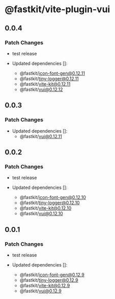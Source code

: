 # @fastkit/vite-plugin-vui

## 0.0.4

### Patch Changes

- test release

- Updated dependencies []:
  - @fastkit/icon-font-gen@0.12.11
  - @fastkit/tiny-logger@0.12.11
  - @fastkit/vite-kit@0.12.11
  - @fastkit/vui@0.12.12

## 0.0.3

### Patch Changes

- Updated dependencies []:
  - @fastkit/vui@0.12.11

## 0.0.2

### Patch Changes

- test release

- Updated dependencies []:
  - @fastkit/icon-font-gen@0.12.10
  - @fastkit/tiny-logger@0.12.10
  - @fastkit/vite-kit@0.12.10
  - @fastkit/vui@0.12.10

## 0.0.1

### Patch Changes

- test release

- Updated dependencies []:
  - @fastkit/icon-font-gen@0.12.9
  - @fastkit/tiny-logger@0.12.9
  - @fastkit/vite-kit@0.12.9
  - @fastkit/vui@0.12.9
